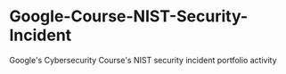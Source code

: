 # Google-Course-NIST-Security-Incident
Google's Cybersecurity Course's NIST security incident portfolio activity
